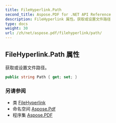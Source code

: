 ```yaml
---
title: FileHyperlink.Path
second_title: Aspose.PDF for .NET API Reference
description: FileHyperlink 属性。获取或设置文件路径
type: docs
weight: 30
url: /zh/net/aspose.pdf/filehyperlink/path/
---
```

## FileHyperlink.Path 属性

获取或设置文件路径。

```csharp
public string Path { get; set; }
```

### 另请参阅

* 类 [FileHyperlink](../)
* 命名空间 [Aspose.Pdf](../../../aspose.pdf/)
* 程序集 [Aspose.PDF](../../../)